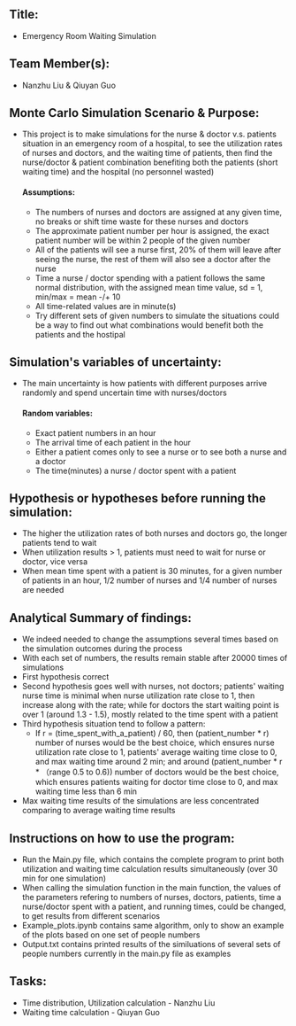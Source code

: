 ## Title: 
- Emergency Room Waiting Simulation
## Team Member(s): 
- Nanzhu Liu & Qiuyan Guo

## Monte Carlo Simulation Scenario & Purpose:
- This project is to make simulations for the nurse & doctor v.s. patients situation in an emergency room of a hospital, to see the utilization rates of nurses and doctors, and the waiting time of patients, then find the nurse/doctor & patient combination benefiting both the patients (short waiting time) and the hospital (no personnel wasted)
  #### Assumptions:
  - The numbers of nurses and doctors are assigned at any given time, no breaks or shift time waste for these nurses and doctors
  - The approximate patient number per hour is assigned, the exact patient number will be within 2 people of the given number
  - All of the patients will see a nurse first, 20% of them will leave after seeing the nurse, the rest of them will also see a doctor after the nurse
  - Time a nurse / doctor spending with a patient follows the same normal distribution, with the assigned mean time value, sd = 1, min/max = mean -/+ 10
  - All time-related values are in minute(s)
  - Try different sets of given numbers to simulate the situations could be a way to find out what combinations would benefit both the patients and the hostipal

## Simulation's variables of uncertainty:
- The main uncertainty is how patients with different purposes arrive randomly and spend uncertain time with nurses/doctors
  #### Random variables:
  - Exact patient numbers in an hour
  - The arrival time of each patient in the hour
  - Either a patient comes only to see a nurse or to see both a nurse and a doctor
  - The time(minutes) a nurse / doctor spent with a patient

## Hypothesis or hypotheses before running the simulation:
- The higher the utilization rates of both nurses and doctors go, the longer patients tend to wait 
- When utilization results > 1, patients must need to wait for nurse or doctor, vice versa
- When mean time spent with a patient is 30 minutes, for a given number of patients in an hour, 1/2 number of nurses and 1/4 number of nurses are needed

## Analytical Summary of findings: 
- We indeed needed to change the assumptions several times based on the simulation outcomes during the process
- With each set of numbers, the results remain stable after 20000 times of simulations
- First hypothesis correct
- Second hypothesis goes well with nurses, not doctors; patients' waiting nurse time is minimal when nurse utilization rate close to 1, then increase along with the rate; while for doctors the start waiting point is over 1 (around 1.3 - 1.5), mostly related to the time spent with a patient
- Third hypothesis situation tend to follow a pattern: 
    - If r = (time_spent_with_a_patient) / 60, then (patient_number * r) number of nurses would be the best choice, which ensures nurse utilization rate close to 1, patients' average waiting time close to 0, and max waiting time around 2 min; and around (patient_number * r * （range 0.5 to 0.6)) number of doctors would be the best choice, which ensures patients waiting for doctor time close to 0, and max waiting time less than 6 min
- Max waiting time results of the simulations are less concentrated comparing to average waiting time results

## Instructions on how to use the program:
- Run the Main.py file, which contains the complete program to print both utilization and waiting time calculation results simultaneously (over 30 min for one simulation)
- When calling the simulation function in the main function, the values of the parameters refering to numbers of nurses, doctors, patients, time a nurse/doctor spent with a patient, and running times, could be changed, to get results from different scenarios
- Example_plots.ipynb contains same algorithm, only to show an example of the plots based on one set of people numbers
- Output.txt contains printed results of the similuations of several sets of people numbers currently in the main.py file as examples

## Tasks:
- Time distribution, Utilization calculation - Nanzhu Liu
- Waiting time calculation - Qiuyan Guo
